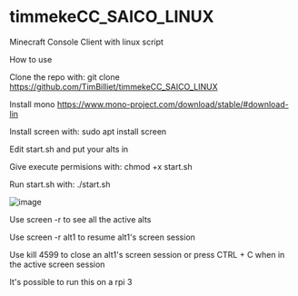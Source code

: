 # timmekeCC_SAICO_LINUX
Minecraft Console Client with linux script

How to use

Clone the repo with: git clone https://github.com/TimBilliet/timmekeCC_SAICO_LINUX

Install mono
https://www.mono-project.com/download/stable/#download-lin

Install screen with: sudo apt install screen

Edit start.sh and put your alts in

Give execute permisions with: chmod +x start.sh

Run start.sh with: ./start.sh


![image](https://user-images.githubusercontent.com/47719114/194757376-7d2650d6-4837-4047-ac13-ec1c9bf606be.png)

Use screen -r to see all the active alts

Use screen -r alt1 to resume alt1's screen session

Use kill 4599 to close an alt1's screen session or press CTRL + C when in the active screen session

It's possible to run this on a rpi 3
